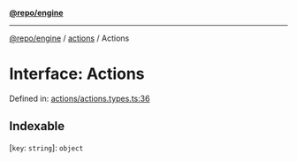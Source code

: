 [**@repo/engine**](../../README.md)

***

[@repo/engine](../../modules.md) / [actions](../README.md) / Actions

# Interface: Actions

Defined in: [actions/actions.types.ts:36](https://github.com/alexqguo/drinking-board-game-v3/blob/b97bcc1ddcaaba3a45adac5652c86c58659c1d00/packages/engine/src/actions/actions.types.ts#L36)

## Indexable

\[`key`: `string`\]: `object`
